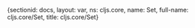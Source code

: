 {sectionid: docs, layout: var, ns: cljs.core, name: Set, full-name: cljs.core/Set,
  title: cljs.core/Set}

